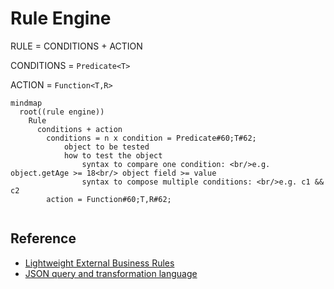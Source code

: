 # Rule Engine
RULE = CONDITIONS + ACTION

CONDITIONS = `Predicate<T>`

ACTION = `Function<T,R>`

```mermaid
mindmap
  root((rule engine))
    Rule
      conditions + action
        conditions = n x condition = Predicate#60;T#62;
            object to be tested
            how to test the object
                syntax to compare one condition: <br/>e.g. object.getAge >= 18<br/> object field >= value
                syntax to compose multiple conditions: <br/>e.g. c1 && c2
        action = Function#60;T,R#62;
    
```

## Reference
- [Lightweight External Business Rules](https://www.infoq.com/articles/java-external-rules-engine/)
- [JSON query and transformation language](https://jsonata.org/)
